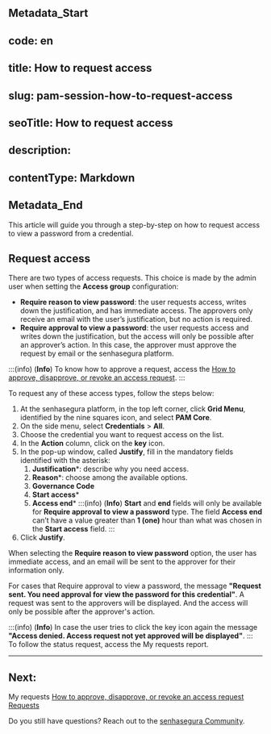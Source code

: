 ## Metadata_Start 
## code: en
## title: How to request access 
## slug: pam-session-how-to-request-access 
## seoTitle: How to request access 
## description:  
## contentType: Markdown 
## Metadata_End
This article will guide you through a step-by-step on how to request access to view a password from a credential.

## Request access
There are two types of access requests. This choice is made by the admin user when setting the **Access group** configuration:

* **Require reason to view password**: the user requests access, writes down the justification, and has immediate access. The approvers only receive an email with the user’s justification, but no action is required.
* **Require approval to view a password**: the user requests access and writes down the justification, but the access will only be possible after an approver’s action. In this case, the approver must approve the request by email or the senhasegura platform.

:::(info) (**Info**)
To know how to approve a request, access the [How to approve, disapprove, or revoke an access request](/v3-32/docs/pam-session-how-to-approve-disapprove-or-revoke-an-access-request).
:::

To request any of these access types, follow the steps below:

1. At the senhasegura platform, in the top left corner, click **Grid Menu**, identified by the nine squares icon, and select **PAM Core**.
2. On the side menu, select **Credentials** >  **All**.
3. Choose the credential you want to request access on the list.
4. In the **Action** column, click on the **key** icon.
5. In the pop-up window, called **Justify**, fill in the mandatory fields identified with the asterisk:
    1. **Justification***: describe why you need access.
    2. **Reason***: choose among the available options.
    3. **Governance Code**
    4. **Start access***
    5. **Access end***
    :::(info) (**Info**)
    **Start** and **end** fields will only be available for **Require approval to view a password** type.
    The field **Access end** can’t have a value greater than **1 (one)** hour than what was chosen in the **Start access** field.
    :::
11. Click **Justify**.

When selecting the **Require reason to view password** option, the user has immediate access, and an email will be sent to the approver for their information only.

For cases that Require approval to view a password, the message **"Request sent. You need approval for view the password for this credential"**. A request was sent to the approvers will be displayed. And the access will only be possible after the approver's action.

:::(info) (**Info**)
In case the user tries to click the key icon again the message **"Access denied. Access request not yet approved will be displayed"**.
:::
To follow the status request, access the My requests report.

---
## Next:
My requests
[How to approve, disapprove, or revoke an access request](/v3-32/docs/pam-session-how-to-approve-disapprove-or-revoke-an-access-request)
[Requests](/v3-32/docs/pam-session-requests)

Do you still have questions? Reach out to the [senhasegura Community](https://community.senhasegura.io/).